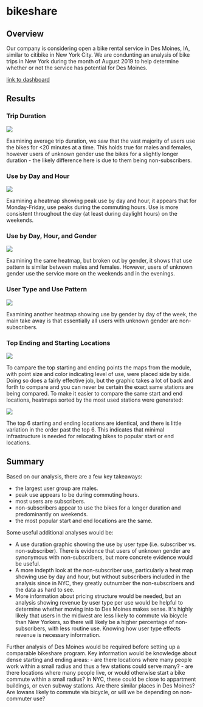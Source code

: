 # bikeshare

## Overview
Our company is considering open a bike rental service in Des Moines, IA, similar to citibike in New York City. We are condunting an analysis of bike trips in New York during the month of August 2019 to help determine whether or not the service has potential for Des Moines.

[link to dashboard](https://public.tableau.com/app/profile/matthew.zabriskie/viz/bikeshare_challenge_16764313438410/CitibikeAnalysis?publish=yes "link to dashboard")


## Results

### Trip Duration

![](https://github.com/mzabrisk/bikeshare/blob/807fb6189d0af31075cc30bbc1ff56e4f9beccf1/images/checkout_duration.png)

Examining average trip duration, we saw that the vast majority of users use the bikes for <20 minutes at a time. This holds true for males and females, however users of unknown gender use the bikes for a slightly longer duration - the likely difference here is due to them being non-subscribers.

### Use by Day and Hour

![](https://github.com/mzabrisk/bikeshare/blob/807fb6189d0af31075cc30bbc1ff56e4f9beccf1/images/peak_use.png)

Examining a heatmap showing peak use by day and hour, it appears that for Monday-Friday, use peaks during the commuting hours. Use is more consistent throughout the day (at least during daylight hours) on the weekends.

### Use by Day, Hour, and Gender

![](https://github.com/mzabrisk/bikeshare/blob/807fb6189d0af31075cc30bbc1ff56e4f9beccf1/images/peak_use_gender.png)

Examining the same heatmap, but broken out by gender, it shows that use pattern is similar between males and females. However, users of unknown gender use the service more on the weekends and in the evenings.

### User Type and Use Pattern

![](https://github.com/mzabrisk/bikeshare/blob/807fb6189d0af31075cc30bbc1ff56e4f9beccf1/images/use_by_weekday_gender_user.png)

Examining another heatmap showing use by gender by day of the week, the main take away is that essentially all users with unknown gender are non-subscribers.

### Top Ending and Starting Locations

![](https://github.com/mzabrisk/bikeshare/blob/807fb6189d0af31075cc30bbc1ff56e4f9beccf1/images/top_locations.png)

To campare the top starting and ending points the maps from the module, with point size and color indicating level of use, were placed side by side. Doing so does a fairly effective job, but the graphic takes a lot of back and forth to compare and you can never be certain the exact same stations are being compared. To make it easier to compare the same start and end locations, heatmaps sorted by the most used stations were generated:

![](https://github.com/mzabrisk/bikeshare/blob/18e0357bfda1e6d8e766e051b71d80284a9580a5/images/start_end_heatmap.png)

The top 6 starting and ending locations are identical, and there is little variation in the order past the top 6. This indicates that minimal infrastructure is needed for relocating bikes to popular start or end locations.


## Summary

Based on our analysis, there are a few key takeaways:
- the largest user group are males.
- peak use appears to be during commuting hours.
- most users are subscribers.
- non-subscribers appear to use the bikes for a longer duration and predominantly on weekends.
- the most popular start and end locations are the same.

Some useful additional analyses would be: 
- A use duration graphic showing the use by user type (i.e. subscriber vs. non-subscriber). There is evidence that users of unknown gender are synonymous with non-subscribers, but more concrete evidence would be useful.
- A more indepth look at the non-subscriber use, particularly a heat map showing use by day and hour, but without subscribers included in the analysis since in NYC, they greatly outnumber the non-subscribers and the data as hard to see.
- More information about pricing structure would be needed, but an analysis showing revenue by user type per use would be helpful to determine whether moving into to Des Moines makes sense. It's highly likely that users in the midwest are less likely to commute via bicycle than New Yorkers, so there will likely be a higher percentage of non-subscribers, with less routine use. Knowing how user type effects revenue is necessary information.




Further analysis of Des Moines would be required before setting up a comparable bikeshare program. Key information would be knowledge about dense starting and ending areas:
    - are there locations where many people work within a small radius and thus a few stations could serve many?
    - are there locations where many people live, or would otherwise start a bike commute within a small radius? In NYC, these could be close to appartment buildings, or even subway stations. Are there similar places in Des Moines? Are Iowans likely to commute via bicycle, or will we be depending on non-commuter use?